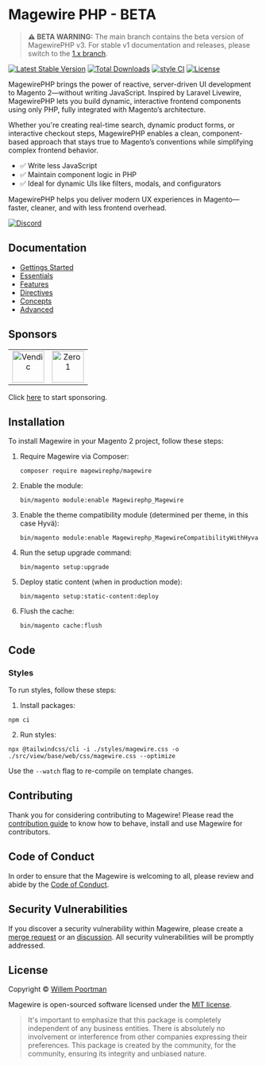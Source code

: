 # Magewire PHP - BETA

> **⚠️ BETA WARNING:** The main branch contains the beta version of MagewirePHP v3. For stable v1 documentation and releases, please switch to the [1.x branch]([../../tree/1.x](https://github.com/magewirephp/magewire/tree/1.x)).

[![Latest Stable Version](http://poser.pugx.org/magewirephp/magewire/v)](https://packagist.org/packages/magewirephp/magewire)
[![Total Downloads](http://poser.pugx.org/magewirephp/magewire/downloads)](https://packagist.org/packages/magewirephp/magewire)
[![style CI](https://github.styleci.io/repos/414967404/shield?style=flat&branch=main)](https://github.styleci.io/repos/414967404/shield?style=flat&branch=main)
[![License](http://poser.pugx.org/magewirephp/magewire/license)](https://packagist.org/packages/magewirephp/magewire)

MagewirePHP brings the power of reactive, server-driven UI development to Magento 2—without writing JavaScript.
Inspired by Laravel Livewire, MagewirePHP lets you build dynamic, interactive frontend components using only PHP,
fully integrated with Magento’s architecture.

Whether you're creating real-time search, dynamic product forms, or interactive checkout steps, MagewirePHP enables a clean,
component-based approach that stays true to Magento’s conventions while simplifying complex frontend behavior.

- ✅ Write less JavaScript
- ✅ Maintain component logic in PHP
- ✅ Ideal for dynamic UIs like filters, modals, and configurators

MagewirePHP helps you deliver modern UX experiences in Magento—faster, cleaner, and with less frontend overhead.

[![Discord](https://dcbadge.vercel.app/api/server/RM5nnK5wxj)](https://discord.gg/zS7z7rmH)

## Documentation

- [Gettings Started](https://magewirephp.github.io/magewire-docs/index.html)
- [Essentials](https://magewirephp.github.io/magewire-docs/pages/essentials/components.html)
- [Features](https://magewirephp.github.io/magewire-docs/pages/features/alpine.html)
- [Directives](https://magewirephp.github.io/magewire-docs/pages/html-directives/wire-click.html)
- [Concepts](https://magewirephp.github.io/magewire-docs/pages/concepts/morphing.html)
- [Advanced](https://magewirephp.github.io/magewire-docs/pages/advanced/troubleshooting.html)

## Sponsors

|   |   |
|---|---|
|<a align="center" href="https://vendic.nl/" title="Vendic" target="_blank"><img width="64" alt="Vendic" src="https://user-images.githubusercontent.com/5383956/228823594-d3344d87-dadc-4c36-a212-89cba8c7340b.jpg"/></a>|<a align="center" href="https://www.zero1.co.uk/" title="Zero 1" target="_blank"><img width="64" alt="Zero 1" src="https://github.com/magewirephp/magewire/assets/5383956/6f385d3c-87c9-433d-8921-c40de0f00573"/></a>|

Click [here](https://github.com/sponsors/wpoortman) to start sponsoring.

## Installation

To install Magewire in your Magento 2 project, follow these steps:

1. Require Magewire via Composer:
   ```shell
   composer require magewirephp/magewire
   ```
2. Enable the module:
   ```shell
   bin/magento module:enable Magewirephp_Magewire
   ```
3. Enable the theme compatibility module (determined per theme, in this case Hyvä):
   ```shell
   bin/magento module:enable Magewirephp_MagewireCompatibilityWithHyva
   ```
4. Run the setup upgrade command:
   ```shell
   bin/magento setup:upgrade
   ```
5. Deploy static content (when in production mode):
   ```shell
   bin/magento setup:static-content:deploy
   ```
6. Flush the cache:
   ```shell
   bin/magento cache:flush
   ```

## Code

### Styles

To run styles, follow these steps:

1. Install packages:
  ```shell
  npm ci
  ```
2. Run styles:
  ```shell
  npx @tailwindcss/cli -i ./styles/magewire.css -o ./src/view/base/web/css/magewire.css --optimize
  ```
Use the `--watch` flag to re-compile on template changes.

## Contributing
Thank you for considering contributing to Magewire! Please read the [contribution guide](https://github.com/magewirephp/magewire/blob/main/CONTRIBUTING.md) to know how to behave, install and use Magewire for contributors.

## Code of Conduct
In order to ensure that the Magewire is welcoming to all, please review and abide by the [Code of Conduct](https://github.com/magewirephp/magewire/blob/main/CODE_OF_CONDUCT.md).

## Security Vulnerabilities
If you discover a security vulnerability within Magewire, please create a
[merge request](https://github.com/magewirephp/magewire/pulls) or an
[discussion](https://github.com/magewirephp/magewire/discussions). All security vulnerabilities will be promptly
addressed.

## License
Copyright © [Willem Poortman](https://github.com/wpoortman)

Magewire is open-sourced software licensed under the [MIT license](LICENSE.md).

> It's important to emphasize that this package is completely independent of any business entities. There is absolutely
> no involvement or interference from other companies expressing their preferences. This package is created by the
> community, for the community, ensuring its integrity and unbiased nature.
